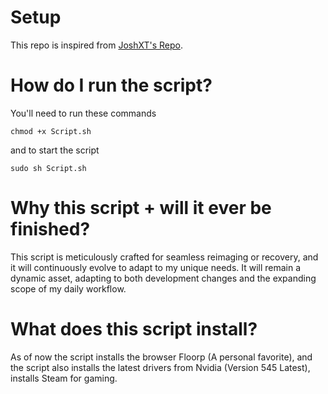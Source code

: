# Setup
This repo is inspired from [JoshXT's Repo](https://github.com/Josh-XT/Setup).

# How do I run the script?
You'll need to run these commands
```
chmod +x Script.sh
```
and to start the script
```
sudo sh Script.sh
```

# Why this script + will it ever be finished?
This script is meticulously crafted for seamless reimaging or recovery, and it will continuously evolve to adapt to my unique needs. It will remain a dynamic asset, adapting to both development changes and the expanding scope of my daily workflow.

# What does this script install?
As of now the script installs the browser Floorp (A personal favorite), and the script also installs the latest drivers from Nvidia (Version 545 Latest), installs Steam for gaming.
